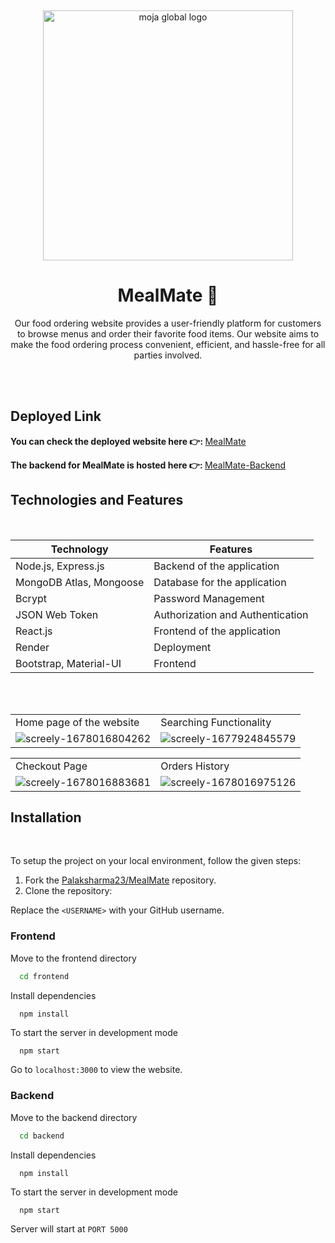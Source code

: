 
  
﻿
<div align="center">
<img src="https://i.ibb.co/mCp6sVZ/MealMate.jpg" alt="moja global logo" height ="auto" width="400" />
<br>
  <h1>MealMate 🍕</h1>
  <p>
Our food ordering website provides a user-friendly platform for customers to browse menus and order their favorite food items. Our website aims to make the food ordering process convenient, efficient, and hassle-free for all parties involved.
  </p>
</div>

<br>
<br>

## Deployed Link
<b>You can  check the deployed website here 👉: </b> [MealMate](https://mealmateapp.onrender.com)

<b>The backend for MealMate is hosted here 👉: </b> [MealMate-Backend](https://mealmate-backend.onrender.com)


## Technologies and Features
<br>

| Technology | Features |
|------------|----------|
| Node.js, Express.js    |  Backend of the application  |   
|    MongoDB Atlas, Mongoose    | Database for the application
| Bcrypt     |    Password Management      |   
| JSON Web Token     |    Authorization and Authentication |  
|   React.js      |  Frontend of the application |   
| Render     |     Deployment     | 
| Bootstrap, Material-UI  |   Frontend  |
<br>
<br>

<table>
  <tr>
    <td>Home page of the website</td>
    <td>Searching Functionality</td>
  </tr>
  <tr>
     <td>
<img src="https://i.ibb.co/8cLCQNt/screely-1678016804262.png" alt="screely-1678016804262" border="0"></td>
    <td>
   <img src="https://i.ibb.co/Lp8KNqz/screely-1678016349581.png" alt="screely-1677924845579" border="0">
    </td>
  </tr>
</table>
<table>
  <tr>
    <td>Checkout Page</td>
    <td>Orders History</td>
  </tr>
  <tr>
    <td>
<img src="https://i.ibb.co/QNPNYqZ/screely-1678016883681.png" alt="screely-1678016883681" border="0"></td>
<td><img src="https://i.ibb.co/vLhrmw7/screely-1678016975126.png" alt="screely-1678016975126" border="0"></td>
  </tr>
</table>



## Installation
<br>

To setup the project on your local environment, follow the given steps:

1. Fork the [Palaksharma23/MealMate](https://github.com/Palaksharma23/MealMate) repository.
2. Clone the repository:


  Replace the `<USERNAME>` with your GitHub username. 
   
### Frontend

Move to the frontend directory

```bash
  cd frontend
```

Install dependencies

```bash
  npm install
```

To start the server in development mode

```
  npm start
```

Go to `localhost:3000` to view the website.
<br>

### Backend

Move to the backend directory

```bash
  cd backend
```

Install dependencies

```bash
  npm install
```

To start the server in development mode

```
  npm start
```

Server will start at `PORT 5000`
<br>
